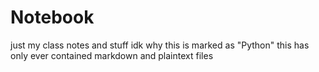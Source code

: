 # Notebook
just my class notes and stuff
idk why this is marked as "Python" this has only ever contained markdown and plaintext files
